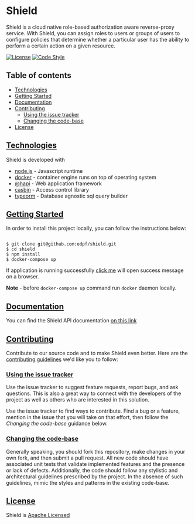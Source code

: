 # Shield

Shield is a cloud native role-based authorization aware reverse-proxy service. With Shield, you can assign roles to users or groups of users to configure policies that determine whether a particular user has the ability to perform a certain action on a given resource.

[![License](https://img.shields.io/badge/License-Apache%202.0-blue.svg)](LICENSE)
[![Code Style](https://img.shields.io/badge/code_style-prettier-ff69b4.svg?style=flat-square)](https://prettier.io/)

## Table of contents

- [Technologies](#technologies)
- [Getting Started](#gettingstarted)
- [Documentation](#documentation)
- [Contributing](#contributing)
  - [Using the issue tracker](#usingtheissuetracker)
  - [Changing the code-base](#changingthecodebase)
- [License](#license)

## [Technologies](#technologies)

Shield is developed with

- [node.js](https://nodejs.org/en/) - Javascript runtime
- [docker](https://www.docker.com/get-started) - container engine runs on top of operating system
- [@hapi](https://hapi.dev/) - Web application framework
- [casbin](https://casbin.org/) - Access control library
- [typeorm](https://typeorm.io/#/) - Database agnostic sql query builder

## [Getting Started](#gettingstarted)

In order to install this project locally, you can follow the instructions below:

```shell

$ git clone git@github.com:odpf/shield.git
$ cd shield
$ npm install
$ docker-compose up
```

If application is running successfully [click me](http://localhost:5000/ping) will open success message on a browser.

**Note** - before `docker-compose up` command run `docker` daemon locally.

## [Documentation](#documentation)

You can find the Shield API documentation [on this link](http://localhost:5000/documentation)

## [Contributing](#contributing)

Contribute to our source code and to make Shield even better. Here are the [contributing guidelines]() we'd like you to follow:

### [Using the issue tracker](#usingtheissuetracker)

Use the issue tracker to suggest feature requests, report bugs, and ask questions.
This is also a great way to connect with the developers of the project as well
as others who are interested in this solution.

Use the issue tracker to find ways to contribute. Find a bug or a feature, mention in
the issue that you will take on that effort, then follow the _Changing the code-base_
guidance below.

### [Changing the code-base](#changingthecodebase)

Generally speaking, you should fork this repository, make changes in your
own fork, and then submit a pull request. All new code should have associated
unit tests that validate implemented features and the presence or lack of defects.
Additionally, the code should follow any stylistic and architectural guidelines
prescribed by the project. In the absence of such guidelines, mimic the styles
and patterns in the existing code-base.

## [License](#license)

Shield is [Apache Licensed](LICENSE)
